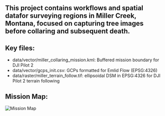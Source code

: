 ## This project contains workflows and spatial datafor surveying regions in Miller Creek, Montana, focused on capturing tree images before collaring and subsequent death. 

## Key files:
- data/vector/miller_collaring_mission.kml: Buffered mission boundary for DJI Pilot 2
- data/vector/gcps_init.csv: GCPs formatted for Emlid Flow (EPSG:4326)
- data/raster/miller_terrain_follow.tif: ellipsoidal DSM in EPSG:4326 for DJI Pilot 2 terrain following

## Mission Map:
![Mission Map](planning/miller_mission_map.png)